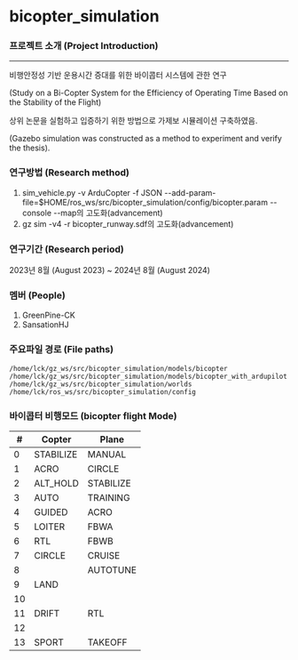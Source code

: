 # bicopter_simulation

### 프로젝트 소개 (Project Introduction)
---

비행안정성 기반 운용시간 증대를 위한 바이콥터 시스템에 관한 연구


(Study on a Bi-Copter System for the Efficiency of Operating Time Based on the Stability of the Flight)

상위 논문을 실험하고 입증하기 위한 방법으로 가제보 시뮬레이션 구축하였음.

(Gazebo simulation was constructed as a method to experiment and verify the thesis).

### 연구방법 (Research method)

1. sim_vehicle.py -v ArduCopter -f JSON --add-param-file=$HOME/ros_ws/src/bicopter_simulation/config/bicopter.param --console --map의 고도화(advancement)
2. gz sim -v4 -r bicopter_runway.sdf의 고도화(advancement)


### 연구기간 (Research period)

2023년 8월 (August 2023) ~ 2024년 8월 (August 2024)

### 멤버 (People)

1. GreenPine-CK
2. SansationHJ

### 주요파일 경로 (File paths)

```
/home/lck/gz_ws/src/bicopter_simulation/models/bicopter
/home/lck/gz_ws/src/bicopter_simulation/models/bicopter_with_ardupilot
/home/lck/gz_ws/src/bicopter_simulation/worlds
/home/lck/ros_ws/src/bicopter_simulation/config
```

### 바이콥터 비행모드 (bicopter flight Mode)

| # | Copter | Plane |
| --- | --- | --- |
|  0 | STABILIZE | MANUAL |
|  1 | ACRO | CIRCLE |
|  2 | ALT_HOLD |STABILIZE |
|  3 | AUTO | TRAINING |
|  4 | GUIDED | ACRO |
|  5 | LOITER | FBWA |
|  6 | RTL | FBWB |
|  7 | CIRCLE | CRUISE |
|  8 |  | AUTOTUNE |
|  9 | LAND |  |
| 10 |  |  |
| 11 | DRIFT | RTL |
| 12 |  |  |
| 13 | SPORT | TAKEOFF |
